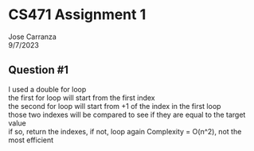 # CS471 Assignment 1

Jose Carranza  
9/7/2023  

## Question #1
I used a double for loop  
the first for loop will start from the first index  
the second for loop will start from +1 of the index in the first loop  
those two indexes will be compared to see if they are equal to the target value  
if so, return the indexes, if not, loop again
Complexity = O(n^2), not the most efficient



